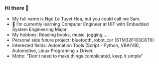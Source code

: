 ### Hi there 👋

- My full name is Ngo Le Tuyet Hoa, but you could call me Sam.
- 🌱 I’m currently learning Computer Engineer at UIT with Embedded System Engineering Major.
- My hobbies: Reading books, music, jogging,....
- Personal side future project: bluetooth_robot_car (STM32F103C8T6)
- Interested fields: Automation Tools (Script - Python, VBA/VB), Automotive, Linux Programing + Driver.
- Motto: "Don't need to make things complicated, keep it simple"
